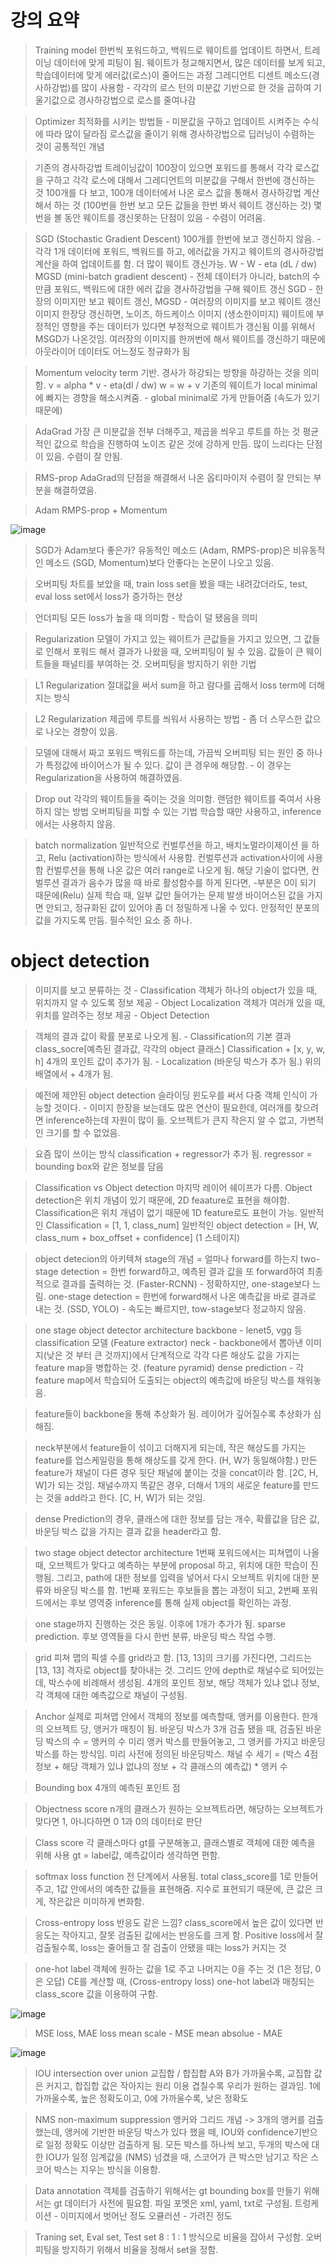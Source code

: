 # 강의 요약

> Training model
> 한번씩 포워드하고, 백워드로 웨이트를 업데이트 하면서, 트레이닝 데이터에 맞게 피팅이 됨.
> 웨이트가 정교해지면서, 많은 데이터를 보게 되고, 학습데이터에 맞게 에러값(로스)이 줄어드는 과정
> 그레디언트 디센트 메소드(경사하강법)를 많이 사용함 - 각각의 로스 턴의 미분값 기반으로 한 것을 곱하여 기울기값으로 경사하강법으로 로스를 줄여나감

> Optimizer
> 최적화를 시키는 방법들 - 미분값을 구하고 업데이트 시켜주는 수식에 따라 많이 달라짐
> 로스값을 줄이기 위해 경사하강법으로 딥러닝이 수렴하는 것이 공통적인 개념

> 기존의 경사하강법
> 트레이닝값이 100장이 있으면 포워드를 통해서 각각 로스값을 구하고 각각 로스에 대해서 그레디언트의 미분값을 구해서 한번에 갱신하는 것
> 100개를 다 보고, 100개 데이터에서 나온 로스 값을 통해서 경사하강법 계산해서 하는 것 (100번을 한번 보고 모든 값들을 한번 봐서 웨이트 갱신하는 것)
> 몇번을 볼 동안 웨이트를 갱신못하는 단점이 있음 - 수렴이 어려움.

> SGD (Stochastic Gradient Descent)
> 100개를 한번에 보고 갱신하지 않음. - 각각 1개 데이터에 포워드, 백워드를 하고, 에러값을 가지고 웨이트의 경사하강법 계산을 하여 업데이트를 함.
> 더 많이 웨이트 갱신가능.
> W - W - eta (dL / dw)
> MGSD (mini-batch gradient descent) - 전체 데이터가 아니라, batch의 수만큼 포워드, 백워드에 대한 에러 값을 경사하강법을 구해 웨이트 갱신
> SGD - 한 장의 이미지만 보고 웨이트 갱신, MGSD - 여러장의 이미지를 보고 웨이트 갱신
> 이미지 한장당 갱신하면, 노이즈, 하드케이스 이미지 (생소한이미지) 웨이트에 부정적인 영향을 주는 데이터가 있다면 부정적으로 웨이트가 갱신됨
> 이를 위해서 MSGD가 나온것임. 여러장의 이미지를 한꺼번에 해서 웨이트를 갱신하기 때문에 아웃라이어 데이터도 어느정도 정규화가 됨

> Momentum
> velocity term 기반.
> 경사가 하강되는 방향을 하강하는 것을 의미함.
> v = alpha * v - eta(dl / dw)
> w = w + v
> 기존의 웨이트가 local minimal 에 빠지는 경향을 해소시켜줌. - global minimal로 가게 만들어줌 (속도가 있기 때문에)

> AdaGrad
> 가장 큰 미분값을 전부 더해주고, 제곱을 씌우고 루트를 하는 것
> 평균적인 값으로 학습을 진행하여 노이즈 같은 것에 강하게 만듬.
> 많이 느리다는 단점이 있음. 수렴이 잘 안됨.

> RMS-prop
> AdaGrad의 단점을 해결해서 나온 옵티마이저
> 수렴이 잘 안되는 부분을 해결하였음.

> Adam
> RMPS-prop + Momentum

![image](https://user-images.githubusercontent.com/55529455/164375572-75ad558b-73ed-4598-b3ba-1f1caffd3904.png)

> SGD가 Adam보다 좋은가?
> 유동적인 메소드 (Adam, RMPS-prop)은 비유동적인 메소드 (SGD, Momentum)보다 안좋다는 논문이 나오고 있음.

> 오버피팅
> 차트를 보았을 때, train loss set을 봤을 때는 내려갔더라도, test, eval loss set에서 loss가 증가하는 현상

> 언더피팅
> 모든 loss가 높을 때 의미함 - 학습이 덜 됐음을 의미

> Regularization
> 모델이 가지고 있는 웨이트가 큰값들을 가지고 있으면, 그 값들로 인해서 포워드 해서 결과가 나왔을 때, 오버피팅이 될 수 있음.
> 값들이 큰 웨이트들을 패널티를 부여하는 것.
> 오버피팅을 방지하기 위한 기법

> L1 Regularization
> 절대값을 써서 sum을 하고 람다를 곱해서 loss term에 더해지는 방식

> L2 Regularization
> 제곱에 루트를 씌워서 사용하는 방법 - 좀 더 스무스한 값으로 나오는 경향이 있음.

> 모델에 대해서 짜고 포워드 백워드를 하는데, 가끔씩 오버피팅 되는 원인 중 하나가 특정값에 바이어스가 될 수 있다.
> 값이 큰 경우에 해당함. - 이 경우는 Regularization을 사용하여 해결하였음.

> Drop out
> 각각의 웨이트들을 죽이는 것을 의미함. 랜덤한 웨이트를 죽여서 사용하지 않는 방법
> 오버피팅을 피할 수 있는 기법
> 학습할 때만 사용하고, inference에서는 사용하지 않음.

> batch normalization
> 일반적으로 컨벌루션을 하고, 배치노멀라이제이션 을 하고, Relu (activation)하는 방식에서 사용함.
> 컨벌루션과 activation사이에 사용함
> 컨벌루션을 통해 나온 값은 여러 range로 나오게 됨.
> 해당 기술이 없다면, 컨벌루션 결과가 음수가 많을 때 바로 활성함수를 하게 된다면, -부분은 0이 되기 때문에(Relu) 실제 학습 때, 일부 값만 들어가는 문제 발생
> 바이어스된 값을 가지면 안되고, 정규화된 값이 있어야 좀 더 정밀하게 나올 수 있다.
> 안정적인 분포의 값을 가지도록 만듬.
> 필수적인 요소 중 하나.


# object detection

> 이미지를 보고 분류하는 것 - Classification
> 객체가 하나의 object가 있을 때, 위치까지 알 수 있도록 정보 제공 - Object Localization
> 객체가 여러개 있을 때, 위치를 알려주는 정보 제공 - Object Detection

> 객체의 결과 값이 확률 분포로 나오게 됨. - Classification의 기본 결과 class_socre\[예측된 결과값, 각각의 object 클래스]
> Classification + \[x, y, w, h] 4개의 포인트 값이 추가가 됨. - Localization (바운딩 박스가 추가 됨.) 위의 배열에서 + 4개가 됨.

> 예전에 제안된 object detection
> 슬라이딩 윈도우를 써서 다중 객체 인식이 가능할 것이다. - 이미지 한장을 보는데도 많은 연산이 필요한데, 여러개를 찾으려면 inference하는데 자원이 많이 듦.
> 오브젝트가 큰지 작은지 알 수 없고, 가변적인 크기를 할 수 없었음.

> 요즘 많이 쓰이는 방식
> classification + regressor가 추가 됨. regressor = bounding box와 같은 정보를 담음

> Classification vs Object detection
> 마지막 레이어 쉐이프가 다름.
> Object detection은 위치 개념이 있기 때문에, 2D feaature로 표현을 해야함.
> Classification은 위치 개념이 없기 때문에 1D feature로도 표현이 가능.
> 일반적인 Classification = \[1, 1, class_num]
> 일반적인 object detection = \[H, W, class_num + box_offset + confidence] (1 스테이지)

> object detecion의 아키텍쳐
> stage의 개념 = 얼마나 forward를 하는지
> two-stage detection = 한번 forward하고, 예측된 결과 값을 또 forward하여 최종적으로 결과를 출력하는 것. (Faster-RCNN) - 정확하지만, one-stage보다 느림.
> one-stage detection = 한번에 forward해서 나온 예측값을 바로 결과로 내는 것. (SSD, YOLO) - 속도는 빠르지만, tow-stage보다 정교하지 않음.

> one stage object detector architecture
> backbone - lenet5, vgg 등 classification 모델 (Feature extractor)
> neck - backbone에서 뽑아낸 이미지(낮은 것 부터 큰 것까지)에서 단계적으로 각각 다른 해상도 값을 가지는 feature map을 병합하는 것. (feature pyramid)
> dense prediction - 각 feature map에서 학습되어 도출되는 object의 예측값에 바운딩 박스를 채워놓음.

> feature들이 backbone을 통해 추상화가 됨. 레이어가 깊어질수록 추상화가 심해짐.

> neck부분에서 feature들이 섞이고 더해지게 되는데, 작은 해상도를 가지는 feature를 업스케일링을 통해 해상도를 갖게 한다. (H, W가 동일해야함.)
> 만든 feature가 채널이 다른 경우 뒷단 채널에 붙이는 것을 concat이라 함. \[2C, H, W]가 되는 것임.
> 채널수까지 똑같은 경우, 더해서 1개의 새로운 feature를 만드는 것을 add라고 한다. \[C, H, W]가 되는 것임.

> dense Prediction의 경우, 클래스에 대한 정보를 담는 개수, 확률값을 담은 값, 바운딩 박스 값을 가지는 결과 값을 header라고 함.

> two stage object detector architecture
> 1번째 포워드에서는 피쳐맵이 나올 때, 오브젝트가 맞다고 예측하는 부분에 proposal 하고, 위치에 대한 학습이 진행됨.
> 그리고, path에 대한 정보를 입력을 넣어서 다시 오브젝트 위치에 대한 분류와 바운딩 박스를 함.
> 1번째 포워드는 후보들을 뽑는 과정이 되고, 2번째 포워드에서는 후보 영역중 inference를 통해 실제 object를 확인하는 과정.

> one stage까지 진행하는 것은 동일. 이후에 1개가 추가가 됨. sparse prediction.
> 후보 영역들을 다시 한번 분류, 바운딩 박스 작업 수행.

> grid
> 피쳐 맵의 픽셀 수를 grid라고 함. \[13, 13]의 크기를 가진다면, 그리드는 \[13, 13]
> 격자로 object를 찾아내는 것.
> 그리드 안에 depth로 채널수로 되어있는데, 박스수에 비례해서 생성됨.
> 4개의 포인트 정보, 해당 객체가 있냐 없냐 정보, 각 객체에 대한 예측값으로 채널이 구성됨. 

> Anchor
> 실제로 피쳐맵 안에서 객체의 정보를 예측할때, 앵커를 이용한다.
> 한개의 오브젝트 당, 앵커가 매칭이 됨.
> 바운딩 박스가 3개 검출 됐을 때, 검출된 바운딩 박스의 수 = 앵커의 수
> 미리 앵커 박스를 만들어놓고, 그 앵커를 가지고 바운딩 박스를 하는 방식임.
> 미리 사전에 정의된 바운딩박스.
> 채널 수 세기 = (박스 4점 정보 + 해당 객체가 있냐 없냐의 정보 + 각 클래스의 예측값) * 앵커 수

> Bounding box
> 4개의 예측된 포인트 점

> Objectness score
> n개의 클래스가 원하는 오브젝트라면, 해당하는 오브젝트가 맞다면 1, 아니다하면 0
> 1과 0의 데이터로 판단

> Class score
> 각 클래스마다 gt를 구분해놓고, 클래스별로 객체에 대한 예측을 위해 사용
> gt = label값, 예측값이라 생각하면 편함.

> softmax
> loss function 전 단계에서 사용됨.
> total class_score를 1로 만들어주고, 1값 안에서의 예측한 값들을 표현해줌.
> 지수로 표현되기 때문에, 큰 값은 크게, 작은값은 미미하게 변화함.

> Cross-entropy loss
> 반응도 같은 느낌?
> class_score에서 높은 값이 있다면 반응도는 작아지고, 잘못 검출된 값에서는 반응도를 크게 함.
> Positive loss에서 잘 검출될수록, loss는 줄어들고 잘 검출이 안됐을 때는 loss가 커지는 것

> one-hot label
> 객체에 원하는 값을 1로 주고 나머지는 0을 주는 것 (1은 정답, 0은 오답)
> CE를 계산할 때, (Cross-entropy loss) one-hot label과 매칭되는 class_score 값을 이용하여 구함.

![image](https://user-images.githubusercontent.com/55529455/164609097-dd6d8708-75fb-4644-911e-c26131303ce1.png)

> MSE loss, MAE loss
> mean scale - MSE
> mean absolue - MAE

![image](https://user-images.githubusercontent.com/55529455/164611146-79e101aa-59e3-43ed-b643-c63e180b15bd.png)

> IOU
> intersection over union
> 교집합 / 합집합
> A와 B가 가까울수록, 교집합 값은 커지고, 합집합 값은 작아지는 원리 이용
> 겹칠수록 우리가 원하는 결과임.
> 1에 가까울수록, 높은 정확도이고, 0에 가까울수록, 낮은 정확도

> NMS
> non-maximum suppression
> 앵커와 그리드 개념 -> 3개의 앵커를 검출했는데, 앵커에 기반한 바운딩 박스가 있다 했을 떼, IOU와 confidence기반으로 일정 정확도 이상만 검출하게 됨.
> 모든 박스를 하나씩 보고, 두개의 박스에 대한 IOU가 일정 임계값을 (NMS) 넘겼을 때, 스코어가 큰 박스만 남기고 작은 스코어 박스는 지우는 방식을 이용함.

> Data annotation
> 객체를 검출하기 위해서는 gt bounding box를 만들기 위해서는 gt 데이터가 사전에 필요함.
> 파일 포멧은 xml, yaml, txt로 구성됨.
> 트렁케이션 - 이미지에서 벗어난 정도
> 오큘러션 - 가려진 정도

> Traning set, Eval set, Test set
> 8 : 1 : 1 방식으로 비율을 잡아서 구성함.
> 오버피팅을 방지하기 위해서 비율을 정해서 set을 정함.






















